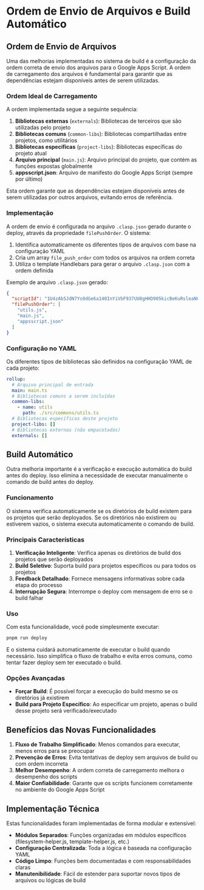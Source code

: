 # Ordem de Envio de Arquivos e Build Automático

## Ordem de Envio de Arquivos

Uma das melhorias implementadas no sistema de build é a configuração da ordem correta de envio dos arquivos para o Google Apps Script. A ordem de carregamento dos arquivos é fundamental para garantir que as dependências estejam disponíveis antes de serem utilizadas.

### Ordem Ideal de Carregamento

A ordem implementada segue a seguinte sequência:

1. **Bibliotecas externas** (`externals`): Bibliotecas de terceiros que são utilizadas pelo projeto
2. **Bibliotecas comuns** (`common-libs`): Bibliotecas compartilhadas entre projetos, como utilitários
3. **Bibliotecas específicas** (`project-libs`): Bibliotecas específicas do projeto atual
4. **Arquivo principal** (`main.js`): Arquivo principal do projeto, que contém as funções expostas globalmente
5. **appsscript.json**: Arquivo de manifesto do Google Apps Script (sempre por último)

Esta ordem garante que as dependências estejam disponíveis antes de serem utilizadas por outros arquivos, evitando erros de referência.

### Implementação

A ordem de envio é configurada no arquivo `.clasp.json` gerado durante o deploy, através da propriedade `filePushOrder`. O sistema:

1. Identifica automaticamente os diferentes tipos de arquivos com base na configuração YAML
2. Cria um array `file_push_order` com todos os arquivos na ordem correta
3. Utiliza o template Handlebars para gerar o arquivo `.clasp.json` com a ordem definida

Exemplo de arquivo `.clasp.json` gerado:

```json
{
  "scriptId": "1U4zAb5JdN7Ys0dGe6a140InYiVbF937UU8gHHD905kicBeKuRsleaN6H",
  "filePushOrder": [
    "utils.js",
    "main.js",
    "appsscript.json"
  ]
}
```

### Configuração no YAML

Os diferentes tipos de bibliotecas são definidos na configuração YAML de cada projeto:

```yaml
rollup:
  # Arquivo principal de entrada
  main: main.ts
  # Bibliotecas comuns a serem incluídas
  common-libs:
    - name: utils
      path: ./src/commons/utils.ts
  # Bibliotecas específicas deste projeto
  project-libs: []
  # Bibliotecas externas (não empacotadas)
  externals: []
```

## Build Automático

Outra melhoria importante é a verificação e execução automática do build antes do deploy. Isso elimina a necessidade de executar manualmente o comando de build antes do deploy.

### Funcionamento

O sistema verifica automaticamente se os diretórios de build existem para os projetos que serão deployados. Se os diretórios não existirem ou estiverem vazios, o sistema executa automaticamente o comando de build.

### Principais Características

1. **Verificação Inteligente**: Verifica apenas os diretórios de build dos projetos que serão deployados
2. **Build Seletivo**: Suporta build para projetos específicos ou para todos os projetos
3. **Feedback Detalhado**: Fornece mensagens informativas sobre cada etapa do processo
4. **Interrupção Segura**: Interrompe o deploy com mensagem de erro se o build falhar

### Uso

Com esta funcionalidade, você pode simplesmente executar:

```bash
pnpm run deploy
```

E o sistema cuidará automaticamente de executar o build quando necessário. Isso simplifica o fluxo de trabalho e evita erros comuns, como tentar fazer deploy sem ter executado o build.

### Opções Avançadas

- **Forçar Build**: É possível forçar a execução do build mesmo se os diretórios já existirem
- **Build para Projeto Específico**: Ao especificar um projeto, apenas o build desse projeto será verificado/executado

## Benefícios das Novas Funcionalidades

1. **Fluxo de Trabalho Simplificado**: Menos comandos para executar, menos erros para se preocupar
2. **Prevenção de Erros**: Evita tentativas de deploy sem arquivos de build ou com ordem incorreta
3. **Melhor Desempenho**: A ordem correta de carregamento melhora o desempenho dos scripts
4. **Maior Confiabilidade**: Garante que os scripts funcionem corretamente no ambiente do Google Apps Script

## Implementação Técnica

Estas funcionalidades foram implementadas de forma modular e extensível:

- **Módulos Separados**: Funções organizadas em módulos específicos (filesystem-helper.js, template-helper.js, etc.)
- **Configuração Centralizada**: Toda a lógica é baseada na configuração YAML
- **Código Limpo**: Funções bem documentadas e com responsabilidades claras
- **Manutenibilidade**: Fácil de estender para suportar novos tipos de arquivos ou lógicas de build
